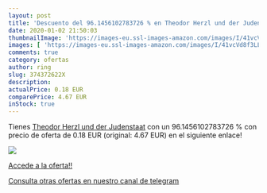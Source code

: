 ```yaml
---
layout: post
title: 'Descuento del 96.1456102783726 % en Theodor Herzl und der Judenstaat'
date: 2020-01-02 21:50:03
thumbnailImage: 'https://images-eu.ssl-images-amazon.com/images/I/41vcVd8f3LL._SL200_.jpg'
images: [ 'https://images-eu.ssl-images-amazon.com/images/I/41vcVd8f3LL._SL200_.jpg' ]
comments: true
category: ofertas
author: ring
slug: 374372622X
description:
actualPrice: 0.18 EUR
comparePrice: 4.67 EUR
inStock: true
---
```


Tienes [Theodor Herzl und der Judenstaat](https://www.amazon.com/dp/374372622X/?tag=redken08-20) con un 96.1456102783726 % con precio de oferta de 0.18 EUR (original: 4.67 EUR) en el siguiente enlace!

[![](https://images-eu.ssl-images-amazon.com/images/I/41vcVd8f3LL._SL200_.jpg)](https://www.amazon.com/dp/374372622X/?tag=redken08-20)

[Accede a la oferta!!](https://www.amazon.com/dp/374372622X/?tag=redken08-20)

[Consulta otras ofertas en nuestro canal de telegram](https://t.me/s/ofertas25)
